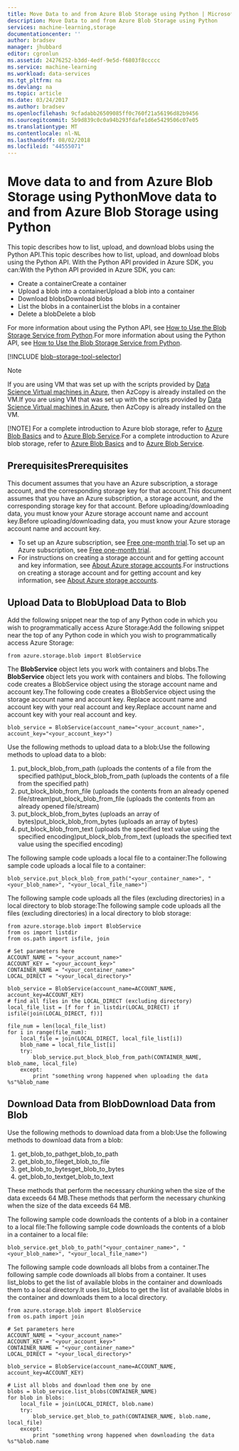 ```yaml
---
title: Move Data to and from Azure Blob Storage using Python | Microsoft Docs
description: Move Data to and from Azure Blob Storage using Python
services: machine-learning,storage
documentationcenter: ''
author: bradsev
manager: jhubbard
editor: cgronlun
ms.assetid: 24276252-b3dd-4edf-9e5d-f6803f8ccccc
ms.service: machine-learning
ms.workload: data-services
ms.tgt_pltfrm: na
ms.devlang: na
ms.topic: article
ms.date: 03/24/2017
ms.author: bradsev
ms.openlocfilehash: 9cfadabb26509085ff0c760f21a56196d82b9456
ms.sourcegitcommit: 5b9d839c0c0a94b293fdafe1d6e5429506c07e05
ms.translationtype: MT
ms.contentlocale: nl-NL
ms.lasthandoff: 08/02/2018
ms.locfileid: "44555071"
---
```

# <a name="move-data-to-and-from-azure-blob-storage-using-python"></a><span data-ttu-id="7e54c-103">Move data to and from Azure Blob Storage using Python</span><span class="sxs-lookup"><span data-stu-id="7e54c-103">Move data to and from Azure Blob Storage using Python</span></span>
<span data-ttu-id="7e54c-104">This topic describes how to list, upload, and download blobs using the Python API.</span><span class="sxs-lookup"><span data-stu-id="7e54c-104">This topic describes how to list, upload, and download blobs using the Python API.</span></span> <span data-ttu-id="7e54c-105">With the Python API provided in Azure SDK, you can:</span><span class="sxs-lookup"><span data-stu-id="7e54c-105">With the Python API provided in Azure SDK, you can:</span></span>

* <span data-ttu-id="7e54c-106">Create a container</span><span class="sxs-lookup"><span data-stu-id="7e54c-106">Create a container</span></span>
* <span data-ttu-id="7e54c-107">Upload a blob into a container</span><span class="sxs-lookup"><span data-stu-id="7e54c-107">Upload a blob into a container</span></span>
* <span data-ttu-id="7e54c-108">Download blobs</span><span class="sxs-lookup"><span data-stu-id="7e54c-108">Download blobs</span></span>
* <span data-ttu-id="7e54c-109">List the blobs in a container</span><span class="sxs-lookup"><span data-stu-id="7e54c-109">List the blobs in a container</span></span>
* <span data-ttu-id="7e54c-110">Delete a blob</span><span class="sxs-lookup"><span data-stu-id="7e54c-110">Delete a blob</span></span>

<span data-ttu-id="7e54c-111">For more information about using the Python API, see [How to Use the Blob Storage Service from Python](../storage/storage-python-how-to-use-blob-storage.md).</span><span class="sxs-lookup"><span data-stu-id="7e54c-111">For more information about using the Python API, see [How to Use the Blob Storage Service from Python](../storage/storage-python-how-to-use-blob-storage.md).</span></span>

[!INCLUDE [blob-storage-tool-selector](../../includes/machine-learning-blob-storage-tool-selector.md)]

> [!NOTE]
> <span data-ttu-id="7e54c-112">If you are using VM that was set up with the scripts provided by [Data Science Virtual machines in Azure](machine-learning-data-science-virtual-machines.md), then AzCopy is already installed on the VM.</span><span class="sxs-lookup"><span data-stu-id="7e54c-112">If you are using VM that was set up with the scripts provided by [Data Science Virtual machines in Azure](machine-learning-data-science-virtual-machines.md), then AzCopy is already installed on the VM.</span></span>
> 
> [!NOTE]
> <span data-ttu-id="7e54c-113">For a complete introduction to Azure blob storage, refer to [Azure Blob Basics](../storage/storage-dotnet-how-to-use-blobs.md) and to [Azure Blob Service](https://msdn.microsoft.com/library/azure/dd179376.aspx).</span><span class="sxs-lookup"><span data-stu-id="7e54c-113">For a complete introduction to Azure blob storage, refer to [Azure Blob Basics](../storage/storage-dotnet-how-to-use-blobs.md) and to [Azure Blob Service](https://msdn.microsoft.com/library/azure/dd179376.aspx).</span></span>
> 
> 

## <a name="prerequisites"></a><span data-ttu-id="7e54c-114">Prerequisites</span><span class="sxs-lookup"><span data-stu-id="7e54c-114">Prerequisites</span></span>
<span data-ttu-id="7e54c-115">This document assumes that you have an Azure subscription, a storage account, and the corresponding storage key for that account.</span><span class="sxs-lookup"><span data-stu-id="7e54c-115">This document assumes that you have an Azure subscription, a storage account, and the corresponding storage key for that account.</span></span> <span data-ttu-id="7e54c-116">Before uploading/downloading data, you must know your Azure storage account name and account key.</span><span class="sxs-lookup"><span data-stu-id="7e54c-116">Before uploading/downloading data, you must know your Azure storage account name and account key.</span></span>

* <span data-ttu-id="7e54c-117">To set up an Azure subscription, see [Free one-month trial](https://azure.microsoft.com/pricing/free-trial/).</span><span class="sxs-lookup"><span data-stu-id="7e54c-117">To set up an Azure subscription, see [Free one-month trial](https://azure.microsoft.com/pricing/free-trial/).</span></span>
* <span data-ttu-id="7e54c-118">For instructions on creating a storage account and for getting account and key information, see [About Azure storage accounts](../storage/storage-create-storage-account.md).</span><span class="sxs-lookup"><span data-stu-id="7e54c-118">For instructions on creating a storage account and for getting account and key information, see [About Azure storage accounts](../storage/storage-create-storage-account.md).</span></span>

## <a name="upload-data-to-blob"></a><span data-ttu-id="7e54c-119">Upload Data to Blob</span><span class="sxs-lookup"><span data-stu-id="7e54c-119">Upload Data to Blob</span></span>
<span data-ttu-id="7e54c-120">Add the following snippet near the top of any Python code in which you wish to programmatically access Azure Storage:</span><span class="sxs-lookup"><span data-stu-id="7e54c-120">Add the following snippet near the top of any Python code in which you wish to programmatically access Azure Storage:</span></span>

    from azure.storage.blob import BlobService

<span data-ttu-id="7e54c-121">The **BlobService** object lets you work with containers and blobs.</span><span class="sxs-lookup"><span data-stu-id="7e54c-121">The **BlobService** object lets you work with containers and blobs.</span></span> <span data-ttu-id="7e54c-122">The following code creates a BlobService object using the storage account name and account key.</span><span class="sxs-lookup"><span data-stu-id="7e54c-122">The following code creates a BlobService object using the storage account name and account key.</span></span> <span data-ttu-id="7e54c-123">Replace account name and account key with your real account and key.</span><span class="sxs-lookup"><span data-stu-id="7e54c-123">Replace account name and account key with your real account and key.</span></span>

    blob_service = BlobService(account_name="<your_account_name>", account_key="<your_account_key>")

<span data-ttu-id="7e54c-124">Use the following methods to upload data to a blob:</span><span class="sxs-lookup"><span data-stu-id="7e54c-124">Use the following methods to upload data to a blob:</span></span>

1. <span data-ttu-id="7e54c-125">put\_block\_blob\_from\_path (uploads the contents of a file from the specified path)</span><span class="sxs-lookup"><span data-stu-id="7e54c-125">put\_block\_blob\_from\_path (uploads the contents of a file from the specified path)</span></span>
2. <span data-ttu-id="7e54c-126">put\_block_blob\_from\_file (uploads the contents from an already opened file/stream)</span><span class="sxs-lookup"><span data-stu-id="7e54c-126">put\_block_blob\_from\_file (uploads the contents from an already opened file/stream)</span></span>
3. <span data-ttu-id="7e54c-127">put\_block\_blob\_from\_bytes (uploads an array of bytes)</span><span class="sxs-lookup"><span data-stu-id="7e54c-127">put\_block\_blob\_from\_bytes (uploads an array of bytes)</span></span>
4. <span data-ttu-id="7e54c-128">put\_block\_blob\_from\_text (uploads the specified text value using the specified encoding)</span><span class="sxs-lookup"><span data-stu-id="7e54c-128">put\_block\_blob\_from\_text (uploads the specified text value using the specified encoding)</span></span>

<span data-ttu-id="7e54c-129">The following sample code uploads a local file to a container:</span><span class="sxs-lookup"><span data-stu-id="7e54c-129">The following sample code uploads a local file to a container:</span></span>

    blob_service.put_block_blob_from_path("<your_container_name>", "<your_blob_name>", "<your_local_file_name>")

<span data-ttu-id="7e54c-130">The following sample code uploads all the files (excluding directories) in a local directory to blob storage:</span><span class="sxs-lookup"><span data-stu-id="7e54c-130">The following sample code uploads all the files (excluding directories) in a local directory to blob storage:</span></span>

    from azure.storage.blob import BlobService
    from os import listdir
    from os.path import isfile, join

    # Set parameters here
    ACCOUNT_NAME = "<your_account_name>"
    ACCOUNT_KEY = "<your_account_key>"
    CONTAINER_NAME = "<your_container_name>"
    LOCAL_DIRECT = "<your_local_directory>"        

    blob_service = BlobService(account_name=ACCOUNT_NAME, account_key=ACCOUNT_KEY)
    # find all files in the LOCAL_DIRECT (excluding directory)
    local_file_list = [f for f in listdir(LOCAL_DIRECT) if isfile(join(LOCAL_DIRECT, f))]

    file_num = len(local_file_list)
    for i in range(file_num):
        local_file = join(LOCAL_DIRECT, local_file_list[i])
        blob_name = local_file_list[i]
        try:
            blob_service.put_block_blob_from_path(CONTAINER_NAME, blob_name, local_file)
        except:
            print "something wrong happened when uploading the data %s"%blob_name


## <a name="download-data-from-blob"></a><span data-ttu-id="7e54c-131">Download Data from Blob</span><span class="sxs-lookup"><span data-stu-id="7e54c-131">Download Data from Blob</span></span>
<span data-ttu-id="7e54c-132">Use the following methods to download data from a blob:</span><span class="sxs-lookup"><span data-stu-id="7e54c-132">Use the following methods to download data from a blob:</span></span>

1. <span data-ttu-id="7e54c-133">get\_blob\_to\_path</span><span class="sxs-lookup"><span data-stu-id="7e54c-133">get\_blob\_to\_path</span></span>
2. <span data-ttu-id="7e54c-134">get\_blob\_to\_file</span><span class="sxs-lookup"><span data-stu-id="7e54c-134">get\_blob\_to\_file</span></span>
3. <span data-ttu-id="7e54c-135">get\_blob\_to\_bytes</span><span class="sxs-lookup"><span data-stu-id="7e54c-135">get\_blob\_to\_bytes</span></span>
4. <span data-ttu-id="7e54c-136">get\_blob\_to\_text</span><span class="sxs-lookup"><span data-stu-id="7e54c-136">get\_blob\_to\_text</span></span>

<span data-ttu-id="7e54c-137">These methods that perform the necessary chunking when the size of the data exceeds 64 MB.</span><span class="sxs-lookup"><span data-stu-id="7e54c-137">These methods that perform the necessary chunking when the size of the data exceeds 64 MB.</span></span>

<span data-ttu-id="7e54c-138">The following sample code downloads the contents of a blob in a container to a local file:</span><span class="sxs-lookup"><span data-stu-id="7e54c-138">The following sample code downloads the contents of a blob in a container to a local file:</span></span>

    blob_service.get_blob_to_path("<your_container_name>", "<your_blob_name>", "<your_local_file_name>")

<span data-ttu-id="7e54c-139">The following sample code downloads all blobs from a container.</span><span class="sxs-lookup"><span data-stu-id="7e54c-139">The following sample code downloads all blobs from a container.</span></span> <span data-ttu-id="7e54c-140">It uses list\_blobs to get the list of available blobs in the container and downloads them to a local directory.</span><span class="sxs-lookup"><span data-stu-id="7e54c-140">It uses list\_blobs to get the list of available blobs in the container and downloads them to a local directory.</span></span>

    from azure.storage.blob import BlobService
    from os.path import join

    # Set parameters here
    ACCOUNT_NAME = "<your_account_name>"
    ACCOUNT_KEY = "<your_account_key>"
    CONTAINER_NAME = "<your_container_name>"
    LOCAL_DIRECT = "<your_local_directory>"        

    blob_service = BlobService(account_name=ACCOUNT_NAME, account_key=ACCOUNT_KEY)

    # List all blobs and download them one by one
    blobs = blob_service.list_blobs(CONTAINER_NAME)
    for blob in blobs:
        local_file = join(LOCAL_DIRECT, blob.name)
        try:
            blob_service.get_blob_to_path(CONTAINER_NAME, blob.name, local_file)
        except:
            print "something wrong happened when downloading the data %s"%blob.name
